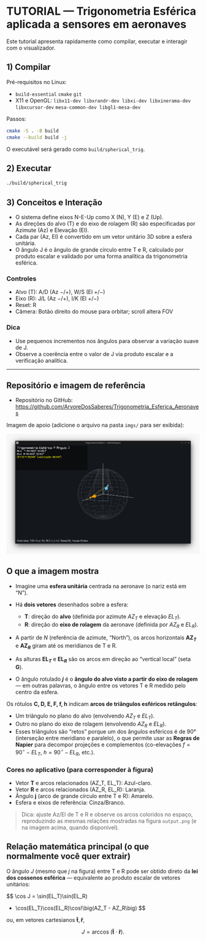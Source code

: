 # TUTORIAL — Trigonometria Esférica aplicada a sensores em aeronaves

Este tutorial apresenta rapidamente como compilar, executar e interagir com o visualizador.

## 1) Compilar

Pré-requisitos no Linux:
- `build-essential` `cmake` `git`
- X11 e OpenGL: `libx11-dev libxrandr-dev libxi-dev libxinerama-dev libxcursor-dev` `mesa-common-dev libgl1-mesa-dev`

Passos:

```bash
cmake -S . -B build
cmake --build build -j
```

O executável será gerado como `build/spherical_trig`.

## 2) Executar

```bash
./build/spherical_trig
```

## 3) Conceitos e Interação

- O sistema define eixos N-E-Up como X (N), Y (E) e Z (Up).
- As direções do alvo (T) e do eixo de rolagem (R) são especificadas por Azimute (Az) e Elevação (El).
- Cada par (Az, El) é convertido em um vetor unitário 3D sobre a esfera unitária.
- O ângulo J é o ângulo de grande círculo entre T e R, calculado por produto escalar e validado por uma forma analítica da trigonometria esférica.

### Controles

- Alvo (T): A/D (Az −/+), W/S (El +/−)
- Eixo (R): J/L (Az −/+), I/K (El +/−)
- Reset: R
- Câmera: Botão direito do mouse para orbitar; scroll altera FOV

### Dica

- Use pequenos incrementos nos ângulos para observar a variação suave de J.
- Observe a coerência entre o valor de J via produto escalar e a verificação analítica.

---

## Repositório e imagem de referência

- Repositório no GitHub: https://github.com/ArvoreDosSaberes/Trigonometria_Esferica_Aeronaves

Imagem de apoio (adicione o arquivo na pasta `imgs/` para ser exibida):

![Exemplo](imgs/exemplo.jpg)

## O que a imagem mostra

- Imagine uma **esfera unitária** centrada na aeronave (o nariz está em “N”).
- Há **dois vetores** desenhados sobre a esfera:

  - **T**: direção do **alvo** (definida por azimute $AZ_T$ e elevação $EL_T$).
  - **R**: direção do **eixo de rolagem** da aeronave (definida por $AZ_R$ e $EL_R$).
- A partir de $N$ (referência de azimute, “North”), os arcos horizontais **AZ$_T$** e **AZ$_R$** giram até os meridianos de T e R.
- As alturas **EL$_T$** e **EL$_R$** são os arcos em direção ao “vertical local” (seta **G**).
- O ângulo rotulado **$j$** é o **ângulo do alvo visto a partir do eixo de rolagem** — em outras palavras, o ângulo entre os vetores T e R medido pelo centro da esfera.

Os rótulos **C, D, E, F, f, h** indicam **arcos de triângulos esféricos retângulos**:

- Um triângulo no plano do alvo (envolvendo $AZ_T$ e $EL_T$).
- Outro no plano do eixo de rolagem (envolvendo $AZ_R$ e $EL_R$).
- Esses triângulos são “retos” porque um dos ângulos esféricos é de 90° (interseção entre meridiano e paralelo), o que permite usar as **Regras de Napier** para decompor projeções e complementos (co-elevações $f=90^\circ-EL_T$, $h=90^\circ-EL_R$, etc.).

### Cores no aplicativo (para corresponder à figura)

- Vetor **T** e arcos relacionados (AZ_T, EL_T): Azul-claro.
- Vetor **R** e arcos relacionados (AZ_R, EL_R): Laranja.
- Ângulo **j** (arco de grande círculo entre T e R): Amarelo.
- Esfera e eixos de referência: Cinza/Branco.

> Dica: ajuste Az/El de T e R e observe os arcos coloridos no espaço, reproduzindo as mesmas relações mostradas na figura `output.png` (e na imagem acima, quando disponível).

## Relação matemática principal (o que normalmente você quer extrair)

O ângulo $J$ (mesmo que $j$ na figura) entre T e R pode ser obtido direto da **lei dos cossenos esférica** — equivalente ao produto escalar de vetores unitários:

$$
\cos J
= \sin(EL_T)\sin(EL_R)
+ \cos(EL_T)\cos(EL_R)\cos\!\big(AZ_T - AZ_R\big)
$$

ou, em vetores cartesianos $\mathbf{\hat t}, \mathbf{\hat r}$,

$$
J=\arccos\!\left(\mathbf{\hat t}\cdot\mathbf{\hat r}\right).
$$

